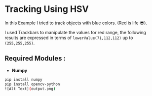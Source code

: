 # Tracking Using HSV

In this Example I tried to track objects with blue colors. (Red is life 😎).

I used Trackbars to manipulate the values for red  range, the following results are expressed in terms of `lowerValue(71,112,112)` up to `(255,255,255)`.

## Required Modules :

- **Numpy**

```bash
pip install numpy
pip install opencv-python
![Alt Text](output.png)
